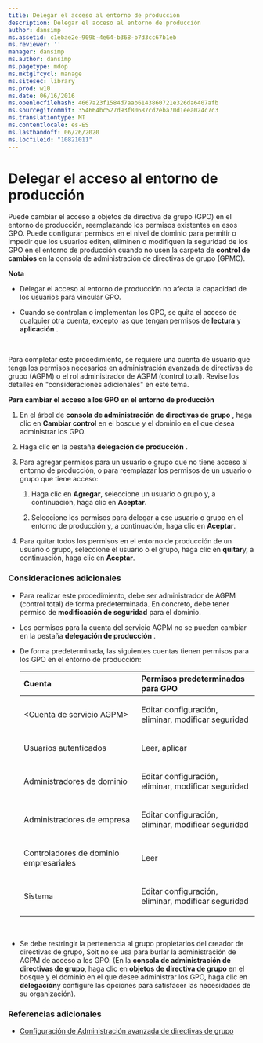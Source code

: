 ```yaml
---
title: Delegar el acceso al entorno de producción
description: Delegar el acceso al entorno de producción
author: dansimp
ms.assetid: c1ebae2e-909b-4e64-b368-b7d3cc67b1eb
ms.reviewer: ''
manager: dansimp
ms.author: dansimp
ms.pagetype: mdop
ms.mktglfcycl: manage
ms.sitesec: library
ms.prod: w10
ms.date: 06/16/2016
ms.openlocfilehash: 4667a23f1584d7aab6143860721e326da6407afb
ms.sourcegitcommit: 354664bc527d93f80687cd2eba70d1eea024c7c3
ms.translationtype: MT
ms.contentlocale: es-ES
ms.lasthandoff: 06/26/2020
ms.locfileid: "10821011"
---
```

# Delegar el acceso al entorno de producción


Puede cambiar el acceso a objetos de directiva de grupo (GPO) en el entorno de producción, reemplazando los permisos existentes en esos GPO. Puede configurar permisos en el nivel de dominio para permitir o impedir que los usuarios editen, eliminen o modifiquen la seguridad de los GPO en el entorno de producción cuando no usen la carpeta de **control de cambios** en la consola de administración de directivas de grupo (GPMC).

**Nota**  
-   Delegar el acceso al entorno de producción no afecta la capacidad de los usuarios para vincular GPO.

-   Cuando se controlan o implementan los GPO, se quita el acceso de cualquier otra cuenta, excepto las que tengan permisos de **lectura** y **aplicación** .

 

Para completar este procedimiento, se requiere una cuenta de usuario que tenga los permisos necesarios en administración avanzada de directivas de grupo (AGPM) o el rol administrador de AGPM (control total). Revise los detalles en "consideraciones adicionales" en este tema.

**Para cambiar el acceso a los GPO en el entorno de producción**

1.  En el árbol de **consola de administración de directivas de grupo** , haga clic en **Cambiar control** en el bosque y el dominio en el que desea administrar los GPO.

2.  Haga clic en la pestaña **delegación de producción** .

3.  Para agregar permisos para un usuario o grupo que no tiene acceso al entorno de producción, o para reemplazar los permisos de un usuario o grupo que tiene acceso:

    1.  Haga clic en **Agregar**, seleccione un usuario o grupo y, a continuación, haga clic en **Aceptar**.

    2.  Seleccione los permisos para delegar a ese usuario o grupo en el entorno de producción y, a continuación, haga clic en **Aceptar**.

4.  Para quitar todos los permisos en el entorno de producción de un usuario o grupo, seleccione el usuario o el grupo, haga clic en **quitar**y, a continuación, haga clic en **Aceptar**.

### Consideraciones adicionales

-   Para realizar este procedimiento, debe ser administrador de AGPM (control total) de forma predeterminada. En concreto, debe tener permiso de **modificación de seguridad** para el dominio.

-   Los permisos para la cuenta del servicio AGPM no se pueden cambiar en la pestaña **delegación de producción** .

-   De forma predeterminada, las siguientes cuentas tienen permisos para los GPO en el entorno de producción:

    <table>
    <colgroup>
    <col width="50%" />
    <col width="50%" />
    </colgroup>
    <thead>
    <tr class="header">
    <th align="left">Cuenta</th>
    <th align="left">Permisos predeterminados para GPO</th>
    </tr>
    </thead>
    <tbody>
    <tr class="odd">
    <td align="left"><p>&lt;Cuenta de servicio AGPM&gt;</p></td>
    <td align="left"><p>Editar configuración, eliminar, modificar seguridad</p></td>
    </tr>
    <tr class="even">
    <td align="left"><p>Usuarios autenticados</p></td>
    <td align="left"><p>Leer, aplicar</p></td>
    </tr>
    <tr class="odd">
    <td align="left"><p>Administradores de dominio</p></td>
    <td align="left"><p>Editar configuración, eliminar, modificar seguridad</p></td>
    </tr>
    <tr class="even">
    <td align="left"><p>Administradores de empresa</p></td>
    <td align="left"><p>Editar configuración, eliminar, modificar seguridad</p></td>
    </tr>
    <tr class="odd">
    <td align="left"><p>Controladores de dominio empresariales</p></td>
    <td align="left"><p>Leer</p></td>
    </tr>
    <tr class="even">
    <td align="left"><p>Sistema</p></td>
    <td align="left"><p>Editar configuración, eliminar, modificar seguridad</p></td>
    </tr>
    </tbody>
    </table>

     

-   Se debe restringir la pertenencia al grupo propietarios del creador de directivas de grupo, Soit no se usa para burlar la administración de AGPM de acceso a los GPO. (En la **consola de administración de directivas de grupo**, haga clic en **objetos de directiva de grupo** en el bosque y el dominio en el que desee administrar los GPO, haga clic en **delegación**y configure las opciones para satisfacer las necesidades de su organización).

### Referencias adicionales

-   [Configuración de Administración avanzada de directivas de grupo](configuring-advanced-group-policy-management.md)

 

 





